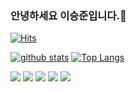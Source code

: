 ### 안녕하세요 이승준입니다.👋
[![Hits](https://hits.seeyoufarm.com/api/count/incr/badge.svg?url=https%3A%2F%2Fgithub.com%2Frubenlee1998)](https://hits.seeyoufarm.com)
<!--
**shinplest/shinplest** is a ✨ _special_ ✨ repository because its `README.md` (this file) appears on your GitHub profile.

Here are some ideas to get you started:

- 🔭 I’m currently working on ...
- 🌱 I’m currently learning ...
- 👯 I’m looking to collaborate on ...
- 🤔 I’m looking for help with ...
- 💬 Ask me about ...
- 📫 How to reach me: ...
- 😄 Pronouns: ...
- ⚡ Fun fact: ...
-->

[![github stats](https://github-readme-stats.vercel.app/api?username=rubenlee1998&show_icons=true&hide_border=true)](https://github.com/rubenlee1998)
[![Top Langs](https://github-readme-stats.vercel.app/api/top-langs/?username=rubenlee1998&layout=compact)](https://github.com/rubenlee1998)

<!--
<a href="" target="_blank"><img src="https://img.shields.io/badge/Android-3DDC84?style=flat-square&logo=Android&logoColor=white"/></a>
<a href="" target="_blank"><img src="https://img.shields.io/badge/JAVA-007396?style=flat-square&logo=Java&logoColor=white"/></a>
<a href="" target="_blank"><img src="https://img.shields.io/badge/Kotlin-0095D5?style=flat-square&logo=Kotlin&logoColor=white"/></a>
-->

<a href="" target="_blank"><img src="https://img.shields.io/badge/Python-3776AB?style=flat-square&logo=Python&logoColor=white"/></a>
<a href="" target="_blank"><img src="https://img.shields.io/badge/HTML-E34F26?style=flat-square&logo=HTML5&logoColor=ffffff"/></a>
<a href="" target="_blank"><img src="https://img.shields.io/badge/CSS-1572B6?style=flat-square&logo=CSS3&logoColor=ffffff"/></a>
<a href="" target="_blank"><img src="https://img.shields.io/badge/Javascript-f3df51?style=flat-square&logo=Javascript&logoColor=white"/></a>
<a href="" target="_blank"><img src="https://img.shields.io/badge/React-000000?style=flat-square&logo=React&logoColor=0095D5"/></a>


<!--
<a href="" target="_blank"><img src="https://img.shields.io/badge/Android-3DDC84?style=flat-square&logo=Android&logoColor=white"/></a>
<a href="" target="_blank"><img src="https://img.shields.io/badge/JAVA-007396?style=flat-square&logo=Java&logoColor=white"/></a>
<a href="" target="_blank"><img src="https://img.shields.io/badge/Javascript-f3df51?style=flat-square&logo=Javascript&logoColor=white"/></a>
<a href="" target="_blank"><img src="https://img.shields.io/badge/Python-3776AB?style=flat-square&logo=Python&logoColor=white"/></a>
<a href="" target="_blank"><img src="https://img.shields.io/badge/React-000000?style=flat-square&logo=React&logoColor=0095D5"/></a>
<a href="" target="_blank"><img src="https://img.shields.io/badge/HTML-E34F26?style=flat-square&logo=HTML5&logoColor=ffffff"/></a>
<a href="" target="_blank"><img src="https://img.shields.io/badge/CSS-1572B6?style=flat-square&logo=CSS3&logoColor=ffffff"/></a>
<a href="" target="_blank"><img src="https://img.shields.io/badge/AWS-232F3E?style=flat-square&logo=Amazon AWS&logoColor=ffffff"/></a>
<a href="" target="_blank"><img src="https://img.shields.io/badge/Firebase-FFCA28?style=flat-square&logo=Firebase&logoColor=black"/></a>
-->
